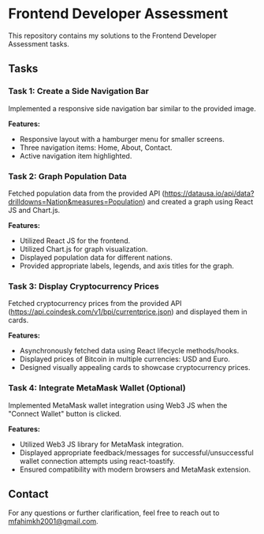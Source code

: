 # Frontend Developer Assessment

This repository contains my solutions to the Frontend Developer Assessment tasks.

## Tasks

### Task 1: Create a Side Navigation Bar
Implemented a responsive side navigation bar similar to the provided image.

**Features:**
- Responsive layout with a hamburger menu for smaller screens.
- Three navigation items: Home, About, Contact.
- Active navigation item highlighted.

### Task 2: Graph Population Data
Fetched population data from the provided API (https://datausa.io/api/data?drilldowns=Nation&measures=Population) and created a graph using React JS and Chart.js.

**Features:**
- Utilized React JS for the frontend.
- Utilized Chart.js for graph visualization.
- Displayed population data for different nations.
- Provided appropriate labels, legends, and axis titles for the graph.

### Task 3: Display Cryptocurrency Prices
Fetched cryptocurrency prices from the provided API (https://api.coindesk.com/v1/bpi/currentprice.json) and displayed them in cards.

**Features:**
- Asynchronously fetched data using React lifecycle methods/hooks.
- Displayed prices of Bitcoin in multiple currencies: USD and Euro.
- Designed visually appealing cards to showcase cryptocurrency prices.

### Task 4: Integrate MetaMask Wallet (Optional)
Implemented MetaMask wallet integration using Web3 JS when the "Connect Wallet" button is clicked.

**Features:**
- Utilized Web3 JS library for MetaMask integration.
- Displayed appropriate feedback/messages for successful/unsuccessful wallet connection attempts using react-toastify.
- Ensured compatibility with modern browsers and MetaMask extension.



## Contact
For any questions or further clarification, feel free to reach out to [mfahimkh2001@gmail.com](mailto:mfahimkh2001@gmail.com).
